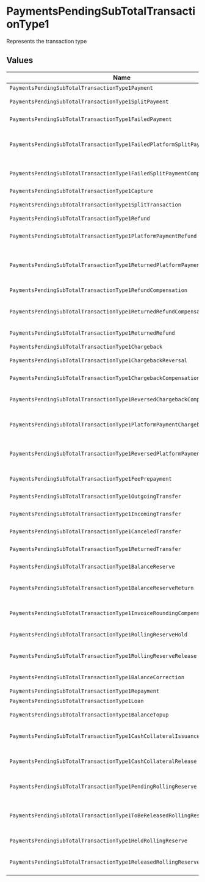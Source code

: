 # PaymentsPendingSubTotalTransactionType1

Represents the transaction type


## Values

| Name                                                                       | Value                                                                      |
| -------------------------------------------------------------------------- | -------------------------------------------------------------------------- |
| `PaymentsPendingSubTotalTransactionType1Payment`                           | payment                                                                    |
| `PaymentsPendingSubTotalTransactionType1SplitPayment`                      | split-payment                                                              |
| `PaymentsPendingSubTotalTransactionType1FailedPayment`                     | failed-payment                                                             |
| `PaymentsPendingSubTotalTransactionType1FailedPlatformSplitPayment`        | failed-platform-split-payment                                              |
| `PaymentsPendingSubTotalTransactionType1FailedSplitPaymentCompensation`    | failed-split-payment-compensation                                          |
| `PaymentsPendingSubTotalTransactionType1Capture`                           | capture                                                                    |
| `PaymentsPendingSubTotalTransactionType1SplitTransaction`                  | split-transaction                                                          |
| `PaymentsPendingSubTotalTransactionType1Refund`                            | refund                                                                     |
| `PaymentsPendingSubTotalTransactionType1PlatformPaymentRefund`             | platform-payment-refund                                                    |
| `PaymentsPendingSubTotalTransactionType1ReturnedPlatformPaymentRefund`     | returned-platform-payment-refund                                           |
| `PaymentsPendingSubTotalTransactionType1RefundCompensation`                | refund-compensation                                                        |
| `PaymentsPendingSubTotalTransactionType1ReturnedRefundCompensation`        | returned-refund-compensation                                               |
| `PaymentsPendingSubTotalTransactionType1ReturnedRefund`                    | returned-refund                                                            |
| `PaymentsPendingSubTotalTransactionType1Chargeback`                        | chargeback                                                                 |
| `PaymentsPendingSubTotalTransactionType1ChargebackReversal`                | chargeback-reversal                                                        |
| `PaymentsPendingSubTotalTransactionType1ChargebackCompensation`            | chargeback-compensation                                                    |
| `PaymentsPendingSubTotalTransactionType1ReversedChargebackCompensation`    | reversed-chargeback-compensation                                           |
| `PaymentsPendingSubTotalTransactionType1PlatformPaymentChargeback`         | platform-payment-chargeback                                                |
| `PaymentsPendingSubTotalTransactionType1ReversedPlatformPaymentChargeback` | reversed-platform-payment-chargeback                                       |
| `PaymentsPendingSubTotalTransactionType1FeePrepayment`                     | fee-prepayment                                                             |
| `PaymentsPendingSubTotalTransactionType1OutgoingTransfer`                  | outgoing-transfer                                                          |
| `PaymentsPendingSubTotalTransactionType1IncomingTransfer`                  | incoming-transfer                                                          |
| `PaymentsPendingSubTotalTransactionType1CanceledTransfer`                  | canceled-transfer                                                          |
| `PaymentsPendingSubTotalTransactionType1ReturnedTransfer`                  | returned-transfer                                                          |
| `PaymentsPendingSubTotalTransactionType1BalanceReserve`                    | balance-reserve                                                            |
| `PaymentsPendingSubTotalTransactionType1BalanceReserveReturn`              | balance-reserve-return                                                     |
| `PaymentsPendingSubTotalTransactionType1InvoiceRoundingCompensation`       | invoice-rounding-compensation                                              |
| `PaymentsPendingSubTotalTransactionType1RollingReserveHold`                | rolling-reserve-hold                                                       |
| `PaymentsPendingSubTotalTransactionType1RollingReserveRelease`             | rolling-reserve-release                                                    |
| `PaymentsPendingSubTotalTransactionType1BalanceCorrection`                 | balance-correction                                                         |
| `PaymentsPendingSubTotalTransactionType1Repayment`                         | repayment                                                                  |
| `PaymentsPendingSubTotalTransactionType1Loan`                              | loan                                                                       |
| `PaymentsPendingSubTotalTransactionType1BalanceTopup`                      | balance-topup                                                              |
| `PaymentsPendingSubTotalTransactionType1CashCollateralIssuance`            | cash-collateral-issuance';                                                 |
| `PaymentsPendingSubTotalTransactionType1CashCollateralRelease`             | cash-collateral-release                                                    |
| `PaymentsPendingSubTotalTransactionType1PendingRollingReserve`             | pending-rolling-reserve                                                    |
| `PaymentsPendingSubTotalTransactionType1ToBeReleasedRollingReserve`        | to-be-released-rolling-reserve                                             |
| `PaymentsPendingSubTotalTransactionType1HeldRollingReserve`                | held-rolling-reserve                                                       |
| `PaymentsPendingSubTotalTransactionType1ReleasedRollingReserve`            | released-rolling-reserve                                                   |
